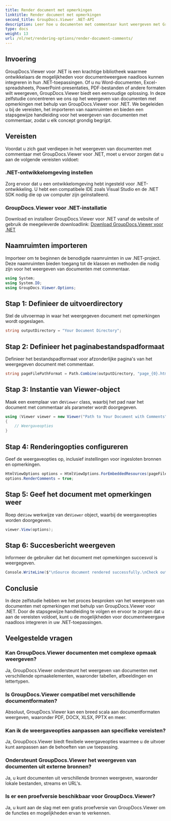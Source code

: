 ```yaml
---
title: Render document met opmerkingen
linktitle: Render document met opmerkingen
second_title: GroupDocs.Viewer .NET-API
description: Leer hoe u documenten met commentaar kunt weergeven met GroupDocs.Viewer voor .NET. Volg onze stapsgewijze handleiding voor een naadloze integratie.
type: docs
weight: 13
url: /nl/net/rendering-options/render-document-comments/
---
```

## Invoering
GroupDocs.Viewer voor .NET is een krachtige bibliotheek waarmee ontwikkelaars de mogelijkheden voor documentweergave naadloos kunnen integreren in hun .NET-toepassingen. Of u nu Word-documenten, Excel-spreadsheets, PowerPoint-presentaties, PDF-bestanden of andere formaten wilt weergeven, GroupDocs.Viewer biedt een eenvoudige oplossing.
In deze zelfstudie concentreren we ons op het weergeven van documenten met opmerkingen met behulp van GroupDocs.Viewer voor .NET. We begeleiden u bij de vereisten, het importeren van naamruimten en bieden een stapsgewijze handleiding voor het weergeven van documenten met commentaar, zodat u elk concept grondig begrijpt.
## Vereisten
Voordat u zich gaat verdiepen in het weergeven van documenten met commentaar met GroupDocs.Viewer voor .NET, moet u ervoor zorgen dat u aan de volgende vereisten voldoet:
### .NET-ontwikkelomgeving instellen
Zorg ervoor dat u een ontwikkelomgeving hebt ingesteld voor .NET-ontwikkeling. U hebt een compatibele IDE zoals Visual Studio en de .NET SDK nodig die op uw computer zijn geïnstalleerd.
### GroupDocs.Viewer voor .NET-installatie
Download en installeer GroupDocs.Viewer voor .NET vanaf de website of gebruik de meegeleverde downloadlink:
[Download GroupDocs.Viewer voor .NET](https://releases.groupdocs.com/viewer/net/)

## Naamruimten importeren
Importeer om te beginnen de benodigde naamruimten in uw .NET-project. Deze naamruimten bieden toegang tot de klassen en methoden die nodig zijn voor het weergeven van documenten met commentaar.
```csharp
using System;
using System.IO;
using GroupDocs.Viewer.Options;
```

## Stap 1: Definieer de uitvoerdirectory
Stel de uitvoermap in waar het weergegeven document met opmerkingen wordt opgeslagen.
```csharp
string outputDirectory = "Your Document Directory";
```
## Stap 2: Definieer het paginabestandspadformaat
Definieer het bestandspadformaat voor afzonderlijke pagina's van het weergegeven document met commentaar.
```csharp
string pageFilePathFormat = Path.Combine(outputDirectory, "page_{0}.html");
```
## Stap 3: Instantie van Viewer-object
 Maak een exemplaar van de`Viewer` class, waarbij het pad naar het document met commentaar als parameter wordt doorgegeven.
```csharp
using (Viewer viewer = new Viewer("Path to Your Document with Comments"))
{
    // Weergaveopties
}
```
## Stap 4: Renderingopties configureren
Geef de weergaveopties op, inclusief instellingen voor ingesloten bronnen en opmerkingen.
```csharp
HtmlViewOptions options = HtmlViewOptions.ForEmbeddedResources(pageFilePathFormat);
options.RenderComments = true;
```
## Stap 5: Geef het document met opmerkingen weer
 Roep de`View` werkwijze van de`Viewer` object, waarbij de weergaveopties worden doorgegeven.
```csharp
viewer.View(options);
```
## Stap 6: Succesbericht weergeven
Informeer de gebruiker dat het document met opmerkingen succesvol is weergegeven.
```csharp
Console.WriteLine($"\nSource document rendered successfully.\nCheck output in {outputDirectory}.");
```

## Conclusie
In deze zelfstudie hebben we het proces besproken van het weergeven van documenten met opmerkingen met behulp van GroupDocs.Viewer voor .NET. Door de stapsgewijze handleiding te volgen en ervoor te zorgen dat u aan de vereisten voldoet, kunt u de mogelijkheden voor documentweergave naadloos integreren in uw .NET-toepassingen.
## Veelgestelde vragen
### Kan GroupDocs.Viewer documenten met complexe opmaak weergeven?
Ja, GroupDocs.Viewer ondersteunt het weergeven van documenten met verschillende opmaakelementen, waaronder tabellen, afbeeldingen en lettertypen.
### Is GroupDocs.Viewer compatibel met verschillende documentformaten?
Absoluut, GroupDocs.Viewer kan een breed scala aan documentformaten weergeven, waaronder PDF, DOCX, XLSX, PPTX en meer.
### Kan ik de weergaveopties aanpassen aan specifieke vereisten?
Ja, GroupDocs.Viewer biedt flexibele weergaveopties waarmee u de uitvoer kunt aanpassen aan de behoeften van uw toepassing.
### Ondersteunt GroupDocs.Viewer het weergeven van documenten uit externe bronnen?
Ja, u kunt documenten uit verschillende bronnen weergeven, waaronder lokale bestanden, streams en URL's.
### Is er een proefversie beschikbaar voor GroupDocs.Viewer?
Ja, u kunt aan de slag met een gratis proefversie van GroupDocs.Viewer om de functies en mogelijkheden ervan te verkennen.